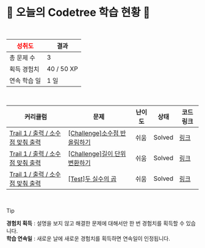# 🌲 오늘의 Codetree 학습 현황 🌲

<br />

| <span style="color:red;display:block;text-align:center;"> **성취도**</span> | 결과 |
|---|---|
| 총 문제 수 | 3 |
| 획득 경험치 | 40 / 50 XP |
| 연속 학습 일 | 1 일 |

<br />

|커리큘럼|문제|난이도|상태|코드 링크|
|---|---|---|---|---|
|[Trail 1 / 출력 / 소수점 맞춰 출력](https://https://en.codetree.ai/trail-info/novice-low/)|[[Challenge]소수점 반올림하기](https://https://en.codetree.ai/trails/complete/curated-cards/challenge-rounding-decimal-points/)|쉬움|Solved|[링크](https://github.com/les0498/codetree-TILs/blob/main/250101/%EC%86%8C%EC%88%98%EC%A0%90%20%EB%B0%98%EC%98%AC%EB%A6%BC%ED%95%98%EA%B8%B0/rounding-decimal-points.js)|
|[Trail 1 / 출력 / 소수점 맞춰 출력](https://https://en.codetree.ai/trail-info/novice-low/)|[[Challenge]길이 단위 변환하기](https://https://en.codetree.ai/trails/complete/curated-cards/challenge-change-length-unit/)|쉬움|Solved|[링크](https://github.com/les0498/codetree-TILs/blob/main/250101/%EA%B8%B8%EC%9D%B4%20%EB%8B%A8%EC%9C%84%20%EB%B3%80%ED%99%98%ED%95%98%EA%B8%B0/change-length-unit.js)|
|[Trail 1 / 출력 / 소수점 맞춰 출력](https://https://en.codetree.ai/trail-info/novice-low/)|[[Test]두 실수의 곱](https://https://en.codetree.ai/trails/complete/curated-cards/test-the-product-of-two-real-numbers/)|쉬움|Solved|[링크](https://github.com/les0498/codetree-TILs/blob/main/250101/%EB%91%90%20%EC%8B%A4%EC%88%98%EC%9D%98%20%EA%B3%B1/the-product-of-two-real-numbers.js)|


<br />

> [!TIP]
> **경험치 획득** : 설명을 보지 않고 해결한 문제에 대해서만 한 번 경험치를 획득할 수 있습니다.  
> **학습 연속일** : 새로운 날에 새로운 경험치를 획득하면 연속일이 인정됩니다.

